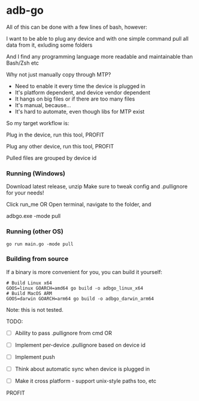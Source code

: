 # adb-go

All of this can be done with a few lines of bash, however:

I want to be able to plug any device and with one simple command pull all data from it,
exluding some folders

And I find any programming language more readable and maintainable than Bash/Zsh etc

Why not just manually copy through MTP?

* Need to enable it every time the device is plugged in
* It's platform dependent, and device vendor dependent
* It hangs on big files or if there are too many files
* It's manual, because...
* It's hard to automate, even though libs for MTP exist

So my target workflow is:

Plug in the device, run this tool, PROFIT

Plug any other device, run this tool, PROFIT

Pulled files are grouped by device id

### Running (Windows)

Download latest release, unzip
Make sure to tweak config and .pullignore for your needs!

Click run_me OR
Open terminal, navigate to the folder, and

adbgo.exe -mode pull

### Running (other OS)

```
go run main.go -mode pull
```

### Building from source

If a binary is more convenient for you, you can build it yourself:

```
# Build Linux x64
GOOS=linux GOARCH=amd64 go build -o adbgo_linux_x64
# Build MacOS ARM
GOOS=darwin GOARCH=arm64 go build -o adbgo_darwin_arm64
```

Note: this is not tested.

TODO:

- [ ] Ability to pass .pullignore from cmd OR

- [ ] Implement per-device .pullignore based on device id

- [ ] Implement push

- [ ] Think about automatic sync when device is plugged in

- [ ] Make it cross platform - support unix-style paths too, etc

PROFIT
